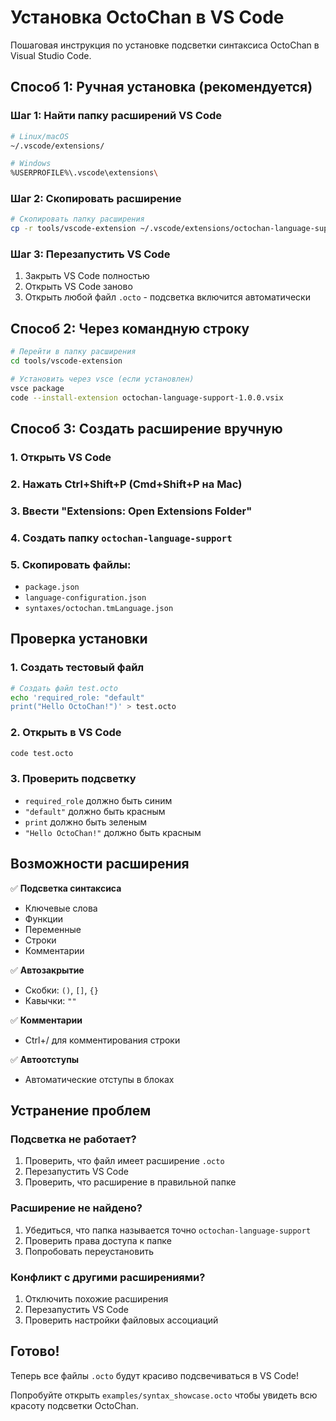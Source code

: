 # Установка OctoChan в VS Code

Пошаговая инструкция по установке подсветки синтаксиса OctoChan в Visual Studio Code.

## Способ 1: Ручная установка (рекомендуется)

### Шаг 1: Найти папку расширений VS Code
```bash
# Linux/macOS
~/.vscode/extensions/

# Windows
%USERPROFILE%\.vscode\extensions\
```

### Шаг 2: Скопировать расширение
```bash
# Скопировать папку расширения
cp -r tools/vscode-extension ~/.vscode/extensions/octochan-language-support-1.0.0
```

### Шаг 3: Перезапустить VS Code
1. Закрыть VS Code полностью
2. Открыть VS Code заново
3. Открыть любой файл `.octo` - подсветка включится автоматически

## Способ 2: Через командную строку

```bash
# Перейти в папку расширения
cd tools/vscode-extension

# Установить через vsce (если установлен)
vsce package
code --install-extension octochan-language-support-1.0.0.vsix
```

## Способ 3: Создать расширение вручную

### 1. Открыть VS Code
### 2. Нажать Ctrl+Shift+P (Cmd+Shift+P на Mac)
### 3. Ввести "Extensions: Open Extensions Folder"
### 4. Создать папку `octochan-language-support`
### 5. Скопировать файлы:
- `package.json`
- `language-configuration.json`
- `syntaxes/octochan.tmLanguage.json`

## Проверка установки

### 1. Создать тестовый файл
```bash
# Создать файл test.octo
echo 'required_role: "default"
print("Hello OctoChan!")' > test.octo
```

### 2. Открыть в VS Code
```bash
code test.octo
```

### 3. Проверить подсветку
- `required_role` должно быть синим
- `"default"` должно быть красным
- `print` должно быть зеленым
- `"Hello OctoChan!"` должно быть красным

## Возможности расширения

✅ **Подсветка синтаксиса**
- Ключевые слова
- Функции
- Переменные
- Строки
- Комментарии

✅ **Автозакрытие**
- Скобки: `()`, `[]`, `{}`
- Кавычки: `""`

✅ **Комментарии**
- Ctrl+/ для комментирования строки

✅ **Автоотступы**
- Автоматические отступы в блоках

## Устранение проблем

### Подсветка не работает?
1. Проверить, что файл имеет расширение `.octo`
2. Перезапустить VS Code
3. Проверить, что расширение в правильной папке

### Расширение не найдено?
1. Убедиться, что папка называется точно `octochan-language-support`
2. Проверить права доступа к папке
3. Попробовать переустановить

### Конфликт с другими расширениями?
1. Отключить похожие расширения
2. Перезапустить VS Code
3. Проверить настройки файловых ассоциаций

## Готово!

Теперь все файлы `.octo` будут красиво подсвечиваться в VS Code!

Попробуйте открыть `examples/syntax_showcase.octo` чтобы увидеть всю красоту подсветки OctoChan.